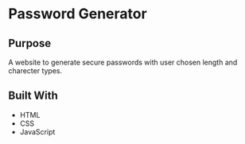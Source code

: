 # Password Generator

## Purpose
A website to generate secure passwords with user chosen length and charecter types.

## Built With
* HTML
* CSS
* JavaScript
